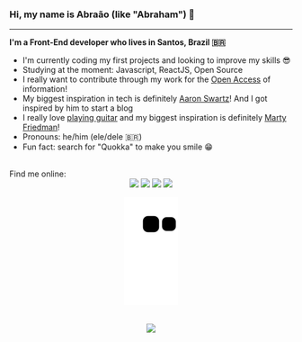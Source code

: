 ### Hi, my name is Abraão (like "Abraham") 👋
---

**I'm a Front-End developer who lives in Santos, Brazil 🇧🇷**

- I'm currently coding my first projects and looking to improve my skills 😎
- Studying at the moment: Javascript, ReactJS, Open Source
- I really want to contribute through my work for the [Open Access](https://archive.org/details/GuerillaOpenAccessManifesto) of information!
- My biggest inspiration in tech is definitely [Aaron Swartz](http://www.aaronsw.com/weblog/rawnerve)! And I got inspired by him to start a blog
- I really love [playing guitar](https://www.instagram.com/braonis.guitarra) and my biggest inspiration is definitely [Marty Friedman](https://youtu.be/3HfQWx2_Dxc)!
- Pronouns: he/him (ele/dele 🇧🇷)
- Fun fact: search for "Quokka" to make you smile 😁

</br>
Find me online:
<!-- socials -->
  <div align="center">
    <a href="https://www.linkedin.com/in/abraao-silva-p" target="_blank"><img src="https://img.shields.io/badge/-LinkedIn-%230077B5?style=for-the-badge&logo=linkedin&logoColor=white" target="_blank"></a> 
    <a href="https://twitter.com/abraao_96" target="_blank"><img src="https://img.shields.io/badge/Twitter-1DA1F2?style=for-the-badge&logo=twitter&logoColor=white"></a>
    <a href="https://t.me/abraao_s" target="_blank"><img src="https://img.shields.io/badge/Telegram-2CA5E0?style=for-the-badge&logo=telegram&logoColor=white"  target="_blank"></a>
  <a href = "mailto:abraaojr1996@gmail.com"><img src="https://img.shields.io/badge/Gmail-D14836?style=for-the-badge&logo=gmail&logoColor=white" target="_blank"></a>
  
![Snake animation](https://github.com/abraao-s/abraao-s/blob/output/github-contribution-grid-snake.svg)  
  
  </div>

##

<!-- cards -->
<div align="center">
  <a href="https://github.com/abraao-s">
  <!--
  <img height="180em" src="https://github-readme-stats.vercel.app/api?username=abraao-s&show_icons=true&theme=dracula&include_all_commits=true&count_private=true"/>
  -->
  <img height="180em" src="https://github-readme-stats.vercel.app/api/top-langs/?username=abraao-s&layout=compact&langs_count=7&theme=dracula"/>
</div>
